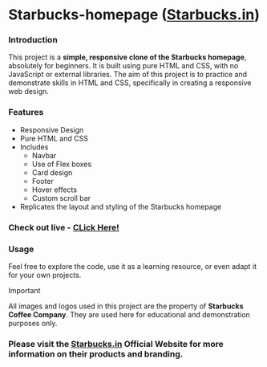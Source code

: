 # Starbucks-homepage ([Starbucks.in](https://www.starbucks.in/dashboard))

### Introduction
This project is a **simple, responsive clone of the Starbucks homepage**, absolutely for beginners. It is built using pure HTML and CSS, with no JavaScript or external libraries. The aim of this project is to practice and demonstrate skills in HTML and CSS, specifically in creating a responsive web design.

### Features 
- Responsive Design
- Pure HTML and CSS
- Includes
  - Navbar
  - Use of Flex boxes
  - Card design
  - Footer
  - Hover effects
  - Custom scroll bar
- Replicates the layout and styling of the Starbucks homepage

### Check out live - [CLick Here!](https://swapnadip2005.github.io/Starbucks-homepage/)

### Usage
Feel free to explore the code, use it as a learning resource, or even adapt it for your own projects.

> [!IMPORTANT]
All images and logos used in this project are the property of **Starbucks Coffee Company**. They are used here for educational and demonstration purposes only.

### Please visit the [Starbucks.in](https://www.starbucks.in/dashboard) Official Website for more information on their products and branding.
